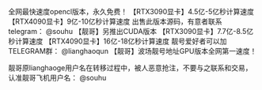 全网最快速度opencl版本，永久免费！
【RTX3090显卡】4.5亿-5亿秒计算速度
【RTX4090显卡】9亿-10亿秒计算速度
出售此版本源码，有意者联系telegram： @souhu
【靓哥】另推出CUDA版本
【RTX3090显卡】7.7亿-8.5亿秒计算速度
【RTX4090显卡】16亿-18亿秒计算速度
靓号爱好者可以加TELEGRAM群： @lianghaoqun
【靓哥】波场靓号地址GPU版本全网第一速度！

靓哥原lianghaoge用户名在转移过程中，被人恶意抢注，不要与之联系和交易，认准靓哥飞机用户名： @souhu
